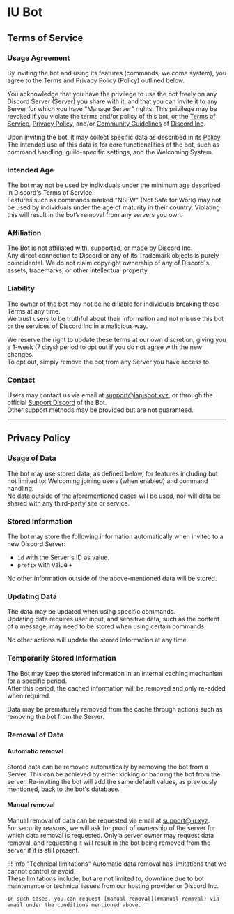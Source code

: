 [Terms of Service]: https://discord.com/terms
[Privacy Policy]: https://discord.com/privacy
[Community Guidelines]: https://discord.com/guidelines
[discord]: https://discord.com
[support]: https://discord.gg/lapis
[language]: https://discord.com/developers/docs/dispatch/field-values#predefined-field-values-accepted-locales

# IU Bot

## Terms of Service

### Usage Agreement
By inviting the bot and using its features (commands, welcome system), you agree to the Terms and Privacy Policy (Policy) outlined below.

You acknowledge that you have the privilege to use the bot freely on any Discord Server (Server) you share with it, and that you can invite it to any Server for which you have "Manage Server" rights. This privilege may be revoked if you violate the terms and/or policy of this bot, or the [Terms of Service], [Privacy Policy], and/or [Community Guidelines] of [Discord Inc][discord].

Upon inviting the bot, it may collect specific data as described in its [Policy](#privacy-policy).  
The intended use of this data is for core functionalities of the bot, such as command handling, guild-specific settings, and the Welcoming System.

### Intended Age
The bot may not be used by individuals under the minimum age described in Discord's Terms of Service.  
Features such as commands marked "NSFW" (Not Safe for Work) may not be used by individuals under the age of maturity in their country. Violating this will result in the bot’s removal from any servers you own.

### Affiliation
The Bot is not affiliated with, supported, or made by Discord Inc.  
Any direct connection to Discord or any of its Trademark objects is purely coincidental. We do not claim copyright ownership of any of Discord's assets, trademarks, or other intellectual property.

### Liability
The owner of the bot may not be held liable for individuals breaking these Terms at any time.  
We trust users to be truthful about their information and not misuse this bot or the services of Discord Inc in a malicious way.

We reserve the right to update these terms at our own discretion, giving you a 1-week (7 days) period to opt out if you do not agree with the new changes.  
To opt out, simply remove the bot from any Server you have access to.

### Contact
Users may contact us via email at support@lapisbot.xyz, or through the official [Support Discord][support] of the Bot.  
Other support methods may be provided but are not guaranteed.

----
## Privacy Policy

### Usage of Data
The bot may use stored data, as defined below, for features including but not limited to: Welcoming joining users (when enabled) and command handling.  
No data outside of the aforementioned cases will be used, nor will data be shared with any third-party site or service.

### Stored Information
The bot may store the following information automatically when invited to a new Discord Server:

- `id` with the Server's ID as value.
- `prefix` with value `+`

No other information outside of the above-mentioned data will be stored.

### Updating Data
The data may be updated when using specific commands.  
Updating data requires user input, and sensitive data, such as the content of a message, may need to be stored when using certain commands.

No other actions will update the stored information at any time.

### Temporarily Stored Information
The Bot may keep the stored information in an internal caching mechanism for a specific period.  
After this period, the cached information will be removed and only re-added when required.

Data may be prematurely removed from the cache through actions such as removing the bot from the Server.

### Removal of Data

#### Automatic removal
Stored data can be removed automatically by removing the bot from a Server. This can be achieved by either kicking or banning the bot from the server. Re-inviting the bot will add the same default values, as previously mentioned, back to the bot's database.

#### Manual removal
Manual removal of data can be requested via email at support@iu.xyz.  
For security reasons, we will ask for proof of ownership of the server for which data removal is requested. Only a server owner may request data removal, and requesting it will result in the bot being removed from the server if it is still present.

!!! info "Technical limitations"
    Automatic data removal has limitations that we cannot control or avoid.  
    These limitations include, but are not limited to, downtime due to bot maintenance or technical issues from our hosting provider or Discord Inc.
    
    In such cases, you can request [manual removal](#manual-removal) via email under the conditions mentioned above.
